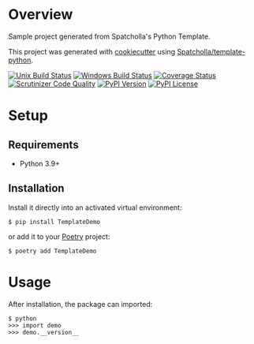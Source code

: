 # Overview

Sample project generated from Spatcholla's Python Template.

This project was generated with [cookiecutter](https://github.com/audreyr/cookiecutter) using [Spatcholla/template-python](https://github.com/Spatcholla/template-python).

[![Unix Build Status](https://img.shields.io/travis/com/spatcholla/template-python-demo.svg?label=unix)](https://travis-ci.com/spatcholla/template-python-demo)
[![Windows Build Status](https://img.shields.io/appveyor/ci/spatcholla/template-python-demo.svg?label=windows)](https://ci.appveyor.com/project/spatcholla/template-python-demo)
[![Coverage Status](https://coveralls.io/repos/github/Spatcholla/template-python-demo/badge.svg?branch=main)](https://coveralls.io/github/Spatcholla/template-python-demo?branch=main)
[![Scrutinizer Code Quality](https://img.shields.io/scrutinizer/g/spatcholla/template-python-demo.svg)](https://scrutinizer-ci.com/g/spatcholla/template-python-demo)
[![PyPI Version](https://img.shields.io/pypi/v/TemplateDemo.svg)](https://pypi.org/project/TemplateDemo)
[![PyPI License](https://img.shields.io/pypi/l/TemplateDemo.svg)](https://pypi.org/project/TemplateDemo)

# Setup

## Requirements

* Python 3.9+

## Installation

Install it directly into an activated virtual environment:

```text
$ pip install TemplateDemo
```

or add it to your [Poetry](https://poetry.eustace.io/) project:

```text
$ poetry add TemplateDemo
```

# Usage

After installation, the package can imported:

```text
$ python
>>> import demo
>>> demo.__version__
```
